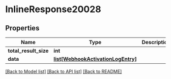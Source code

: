 # InlineResponse20028

## Properties
Name | Type | Description | Notes
------------ | ------------- | ------------- | -------------
**total_result_size** | **int** |  | 
**data** | [**list[WebhookActivationLogEntry]**](WebhookActivationLogEntry.md) |  | 

[[Back to Model list]](../README.md#documentation-for-models) [[Back to API list]](../README.md#documentation-for-api-endpoints) [[Back to README]](../README.md)


